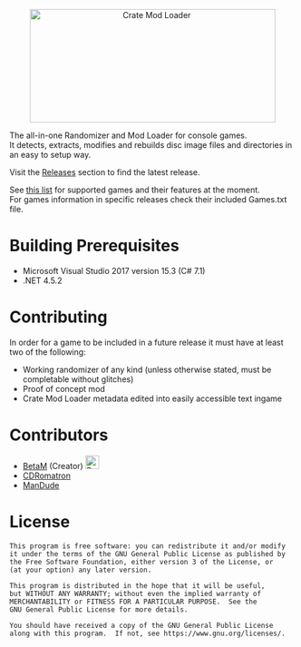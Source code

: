 <p align="center">
<img src="../master/CrateModLoader/Resources/cml_header.png" width="433" height="200" alt="Crate Mod Loader"> 
</p>
  
The all-in-one Randomizer and Mod Loader for console games.  
It detects, extracts, modifies and rebuilds disc image files and directories in an easy to setup way.  
  
Visit the [Releases](https://github.com/TheBetaM/CrateModLoader/releases) section to find the latest release.  
  
See [this list](../master/GAMES.md) for supported games and their features at the moment.  
For games information in specific releases check their included Games.txt file.  

# Building Prerequisites

- Microsoft Visual Studio 2017 version 15.3 (C# 7.1)
- .NET 4.5.2

# Contributing

In order for a game to be included in a future release it must have at least two of the following:
- Working randomizer of any kind (unless otherwise stated, must be completable without glitches)  
- Proof of concept mod  
- Crate Mod Loader metadata edited into easily accessible text ingame

# Contributors

- [BetaM](https://www.youtube.com/channel/UCL-EwV5XqypMUJ5zVHaBjAw) (Creator) <a href='https://ko-fi.com/N4N51DUX0' target='_blank'><img height='24' style='border:0px;height:24px;' src='https://az743702.vo.msecnd.net/cdn/kofi2.png?v=2' border='0' alt='Buy Me a Coffee at ko-fi.com' /></a>
- [CDRomatron](https://github.com/CDRomatron)  
- [ManDude](https://github.com/ManDude)  

# License

    This program is free software: you can redistribute it and/or modify
    it under the terms of the GNU General Public License as published by
    the Free Software Foundation, either version 3 of the License, or
    (at your option) any later version.

    This program is distributed in the hope that it will be useful,
    but WITHOUT ANY WARRANTY; without even the implied warranty of
    MERCHANTABILITY or FITNESS FOR A PARTICULAR PURPOSE.  See the
    GNU General Public License for more details.

    You should have received a copy of the GNU General Public License
    along with this program.  If not, see https://www.gnu.org/licenses/.
